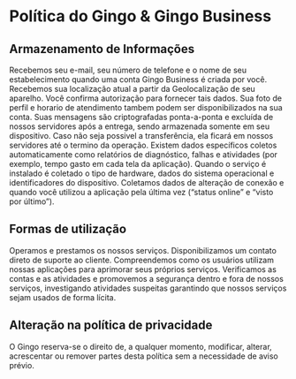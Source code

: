 <h1>Política do Gingo & Gingo Business</h1>
<h2>Armazenamento de Informações</h2>
Recebemos seu e-mail, seu número de telefone e o nome de seu estabelecimento quando uma conta Gingo Business é criada por você. Recebemos sua localização atual a partir da Geolocalização de seu aparelho. Você confirma autorização para fornecer tais dados. Sua foto de perfil e horario de atendimento tambem podem ser disponibilizados na sua conta.
Suas mensagens são criptografadas ponta-a-ponta e excluída de nossos servidores após a entrega, sendo armazenada somente em seu dispositivo. Caso não seja possivel a transferência, ela ficará em nossos servidores até o termino da operação.
Existem dados específicos coletos automaticamente como relatórios de diagnóstico, falhas e atividades (por exemplo, tempo gasto em cada tela da aplicação). Quando o serviço é instalado é coletado o tipo de hardware, dados do sistema operacional e identificadores do dispositivo. Coletamos dados de alteração de conexão e quando você utilizou a aplicação pela última vez (“status online” e “visto por último”).
<h2>Formas de utilização</h2>
Operamos e prestamos os nossos serviços. Disponibilizamos um contato direto de suporte ao cliente. Compreendemos como os usuários utilizam nossas aplicações para aprimorar seus próprios serviços.
Verificamos as contas e as atividades e promovemos a segurança dentro e fora de nossos serviços, investigando atividades suspeitas garantindo que nossos serviços sejam usados de forma lícita.
<h2>Alteração na política de privacidade</h2>
O Gingo reserva-se o direito de, a qualquer momento, modificar, alterar, acrescentar ou remover partes desta política sem a necessidade de aviso prévio.

